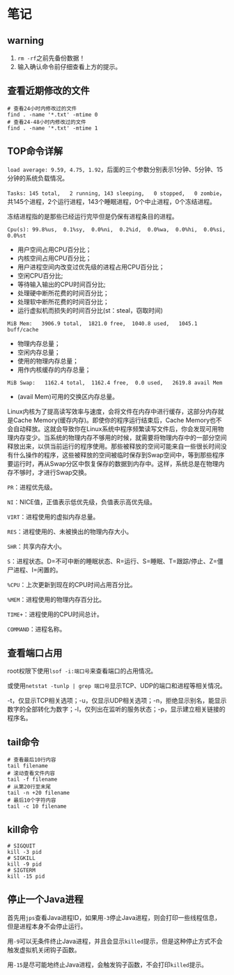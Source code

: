 # 笔记

## warning

1. `rm -rf`之前先备份数据！
2. 输入确认命令前仔细查看上方的提示。

## 查看近期修改的文件

```shell
# 查看24小时内修改过的文件
find . -name '*.txt' -mtime 0
# 查看24-48小时内修改过的文件
find . -name '*.txt' -mtime 1
```

## TOP命令详解

`load average: 9.59, 4.75, 1.92`，后面的三个参数分别表示1分钟、5分钟、15分钟的系统负载情况。

`Tasks: 145 total,   2 running, 143 sleeping,   0 stopped,   0 zombie`，共145个进程，2个运行进程，143个睡眠进程，0个中止进程，0个冻结进程。

冻结进程指的是那些已经运行完毕但是仍保有进程条目的进程。

`Cpu(s): 99.8%us,  0.1%sy,  0.0%ni,  0.2%id,  0.0%wa,  0.0%hi,  0.0%si,  0.0%st`

- 用户空间占用CPU百分比；
- 内核空间占用CPU百分比；
- 用户进程空间内改变过优先级的进程占用CPU百分比；
- 空闲CPU百分比;
- 等待输入输出的CPU时间百分比;
- 处理硬中断所花费的时间百分比；
- 处理软中断所花费的时间百分比；
- 运行虚拟机而损失的时间百分比(st：steal，窃取时间)

`MiB Mem:   3906.9 total,  1821.0 free,  1040.8 used,   1045.1 buff/cache`

- 物理内存总量；
- 空闲内存总量；
- 使用的物理内存总量；
- 用作内核缓存的内存总量；

`MiB Swap:   1162.4 total,  1162.4 free,  0.0 used,   2619.8 avail Mem`

- (avail Mem)可用的交换区内存总量。

Linux内核为了提高读写效率与速度，会将文件在内存中进行缓存，这部分内存就是Cache Memory(缓存内存)。即使你的程序运行结束后，Cache Memory也不会自动释放。这就会导致你在Linux系统中程序频繁读写文件后，你会发现可用物理内存变少。当系统的物理内存不够用的时候，就需要将物理内存中的一部分空间释放出来，以供当前运行的程序使用。那些被释放的空间可能来自一些很长时间没有什么操作的程序，这些被释放的空间被临时保存到Swap空间中，等到那些程序要运行时，再从Swap分区中恢复保存的数据到内存中。这样，系统总是在物理内存不够时，才进行Swap交换。

`PR`：进程优先级。

`NI`：NICE值，正值表示低优先级，负值表示高优先级。

`VIRT`：进程使用的虚拟内存总量。

`RES`：进程使用的、未被换出的物理内存大小。

`SHR`：共享内存大小。

`S`：进程状态。D=不可中断的睡眠状态、R=运行、S=睡眠、T=跟踪/停止、Z=僵尸进程、I=闲置的。

`%CPU`：上次更新到现在的CPU时间占用百分比。

`%MEM`：进程使用的物理内存百分比。

`TIME+`：进程使用的CPU时间总计。

`COMMAND`：进程名称。

## 查看端口占用

root权限下使用`lsof -i:端口号`来查看端口的占用情况。

或使用`netstat -tunlp | grep 端口号`显示TCP、UDP的端口和进程等相关情况。

-t，仅显示TCP相关选项；-u，仅显示UDP相关选项；-n，拒绝显示别名，能显示数字的全部转化为数字；-l，仅列出在监听的服务状态；-p，显示建立相关链接的程序名。

## tail命令

```shell
# 查看最后10行内容
tail filename
# 滚动查看文件内容
tail -f filename
# 从第20行至末尾
tail -n +20 filename
# 最后10个字符内容
tail -c 10 filename
```

## kill命令

```shell
# SIGQUIT
kill -3 pid
# SIGKILL
kill -9 pid
# SIGTERM
kill -15 pid
```

## 停止一个Java进程

首先用`jps`查看Java进程ID，如果用`-3`停止Java进程，则会打印一些线程信息，但是进程本身不会停止运行。

用`-9`可以无条件终止Java进程，并且会显示`killed`提示，但是这种停止方式不会触发虚拟机关闭钩子函数。

用`-15`是尽可能地终止Java进程，会触发钩子函数，不会打印`killed`提示。
